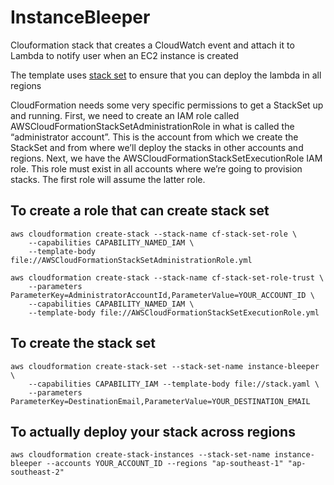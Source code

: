 # InstanceBleeper
Clouformation stack that creates a CloudWatch event and attach it to Lambda to notify user when an EC2 instance is created

The template uses [stack set](http://docs.aws.amazon.com/AWSCloudFormation/latest/UserGuide/stacksets-concepts.html) to ensure that you can deploy the lambda in all regions

CloudFormation needs some very specific permissions to get a StackSet up and running. First, we need to create an IAM role called AWSCloudFormationStackSetAdministrationRole in what is called the “administrator account”. This is the account from which we create the StackSet and from where we’ll deploy the stacks in other accounts and regions. Next, we have the AWSCloudFormationStackSetExecutionRole IAM role. This role must exist in all accounts where we’re going to provision stacks. The first role will assume the latter role.


## To create a role that can create stack set 

```
aws cloudformation create-stack --stack-name cf-stack-set-role \
	--capabilities CAPABILITY_NAMED_IAM \
	--template-body file://AWSCloudFormationStackSetAdministrationRole.yml

aws cloudformation create-stack --stack-name cf-stack-set-role-trust \
	--parameters ParameterKey=AdministratorAccountId,ParameterValue=YOUR_ACCOUNT_ID \
	--capabilities CAPABILITY_NAMED_IAM \
	--template-body file://AWSCloudFormationStackSetExecutionRole.yml
```

## To create the stack set
```
aws cloudformation create-stack-set --stack-set-name instance-bleeper \
	--capabilities CAPABILITY_IAM --template-body file://stack.yaml \
	--parameters ParameterKey=DestinationEmail,ParameterValue=YOUR_DESTINATION_EMAIL
```

## To actually deploy your stack across regions
```
aws cloudformation create-stack-instances --stack-set-name instance-bleeper --accounts YOUR_ACCOUNT_ID --regions "ap-southeast-1" "ap-southeast-2"
```
